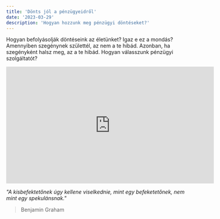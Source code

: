 ```yaml
---
title: 'Dönts jól a pénzügyeidről'
date: '2023-03-29'
description: 'Hogyan hozzunk meg pénzügyi döntéseket?'
---
```



Hogyan befolyásolják döntéseink az életünket?
Igaz e ez a mondás? Amennyiben szegénynek születtél, az nem a te hibád. Azonban, ha szegényként halsz meg, az a te hibád.
Hogyan válasszunk pénzügyi szolgáltatót?

<iframe 
    width="560" 
    height="315" 
    src="https://www.youtube.com/watch?v=sjW48VSfpG4" 
    frameborder="0" 
    allow="accelerometer; autoplay; encrypted-media; gyroscope; picture-in-picture" 
    allowfullscreen>
</iframe>


*"A kisbefektetőnek úgy kellene viselkednie, mint egy befeketetőnek, nem mint egy spekulánsnak."*
>Benjamin Graham

